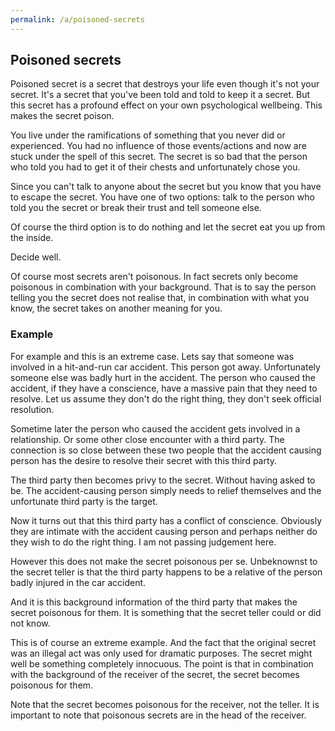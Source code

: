 ```yaml
---
permalink: /a/poisoned-secrets
---
```


## Poisoned secrets

Poisoned secret is a secret that destroys your life even though it's not your secret. It's a secret that you've been told and told to keep it a secret. But this secret has a profound effect on your own psychological wellbeing. This makes the secret poison.

You live under the ramifications of something that you never did or experienced. You had no influence of those events/actions and now are stuck under the spell of this secret. The secret is so bad that the person who told you had to get it of their chests and unfortunately chose you.

Since you can't talk to anyone about the secret but you know that you have to escape the secret. You have one of two options: talk to the person who told you the secret or break their trust and tell someone else.

Of course the third option is to do nothing and let the secret eat you up from the inside.

Decide well.

Of course most secrets aren't poisonous. In fact secrets only become poisonous in combination with your background. That is to say the person telling you the secret does not realise that, in combination with what you know, the secret takes on another meaning for you.

### Example

For example and this is an extreme case. Lets say that someone was involved in a hit-and-run car accident. This person got away. Unfortunately someone else was badly hurt in the accident. The person who caused the accident, if they have a conscience, have a massive pain that they need to resolve. Let us assume they don't do the right thing, they don't seek official resolution.

Sometime later the person who caused the accident gets involved in a relationship. Or some other close encounter with a third party. The connection is so close between these two people that the accident causing person has the desire to resolve their secret with this third party.

The third party then becomes privy to the secret. Without having asked to be. The accident-causing person simply needs to relief themselves and the unfortunate third party is the target.

Now it turns out that this third party has a conflict of conscience. Obviously they are intimate with the accident causing person and perhaps neither do they wish to do the right thing. I am not passing judgement here.

However this does not make the secret poisonous per se. Unbeknownst to the secret teller is that the third party happens to be a relative of the person badly injured in the car accident.

And it is this background information of the third party that makes the secret poisonous for them. It is something that the secret teller could or did not know.

This is of course an extreme example. And the fact that the original secret was an illegal act was only used for dramatic purposes. The secret might well be something completely innocuous. The point is that in combination with the background of the receiver of the secret, the secret becomes poisonous for them.

Note that the secret becomes poisonous for the receiver, not the teller. It is important to note that poisonous secrets are in the head of the receiver.

